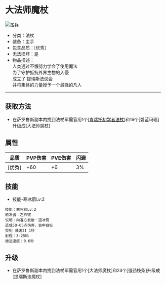 # 大法师魔杖
<a href="https://ibb.co/MBJxF86"><img src="https://i.ibb.co/cYsS4bL/image.png" alt="蛮兵" border="0"></a>
* 分类：法杖
* 装备：主手
* 包含品质：[优秀]
* 无法损坏：是
* 物品描述：<br/>人类通过不懈努力学会了使用魔法<br/>为了守护抵抗外界生物的入侵<br/>成立了 提瑞斯法议会<br/>并将集体的力量授予一个最强的凡人
---
## 获取方法
* 在萨罗鲁斯副本内找到法杖军需官用1个[<a href="https://github.com/LeafletXD/Minecraft-Yuanchu-Server-Wiki/blob/main/Wiki/RPG%E9%81%93%E5%85%B7/%E8%BF%9C%E7%A8%8B%E6%AD%A6%E5%99%A8/%E6%B3%95%E6%9D%96/%E6%B3%95%E5%B8%88%E9%AD%94%E6%9D%96.md">肯瑞托初学者法杖<a/>]和16个[碧蓝玛瑙]升级成[大法师魔杖]
## 属性
|品质|PVP伤害|PVE伤害|闪避|
|----|----|----|----|
|[优秀]|+60|+6|3%|
## 技能
* 技能-寒冰箭Lv:2
```
技能：寒冰箭Lv:2
触发器：左右键
说明：向准心发射一道冰箭
造成50-65点伤害，目中目标
受到 减速II 1秒
射程：3-25码
施法速度：0.6秒
```
## 升级
* 在萨罗鲁斯副本内找到法杖军需官用1个[大法师魔杖]和24个[强劲枝条]升级成[提瑞斯法魔杖]
